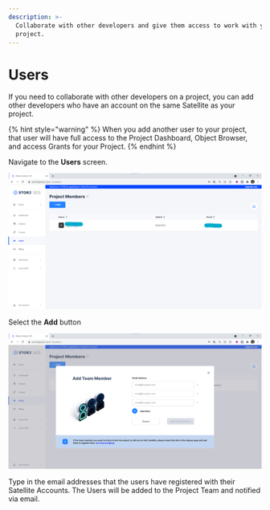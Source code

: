 ```yaml
---
description: >-
  Collaborate with other developers and give them access to work with your
  project.
---
```


# Users

If you need to collaborate with other developers on a project, you can add other developers who have an account on the same Satellite as your project.

{% hint style="warning" %}
When you add another user to your project, that user will have full access to the Project Dashboard, Object Browser, and access Grants for your Project.&#x20;
{% endhint %}

Navigate to the **Users** screen.&#x20;

![](<../../.gitbook/assets/image (141).png>)

Select the **Add** button

![](<../../.gitbook/assets/image (151) (1).png>)

Type in the email addresses that the users have registered with their Satellite Accounts. The Users will be added to the Project Team and notified via email.
